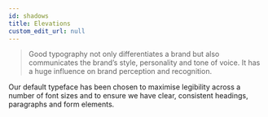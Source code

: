 ```yaml
---
id: shadows
title: Elevations
custom_edit_url: null
---
```


>Good typography not only differentiates a brand but also communicates the brand’s style, personality and tone of voice. It has a huge influence on brand perception and recognition. 
     
Our default typeface has been chosen to maximise legibility across a number of font sizes and to ensure we have clear, consistent headings, paragraphs and form elements.